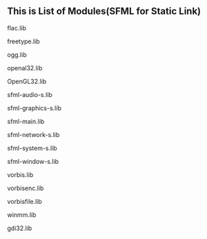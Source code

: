 ## This is List of Modules(SFML for Static Link)

flac.lib

freetype.lib

ogg.lib

openal32.lib

OpenGL32.lib

sfml-audio-s.lib

sfml-graphics-s.lib

sfml-main.lib

sfml-network-s.lib

sfml-system-s.lib

sfml-window-s.lib

vorbis.lib

vorbisenc.lib

vorbisfile.lib

winmm.lib

gdi32.lib
